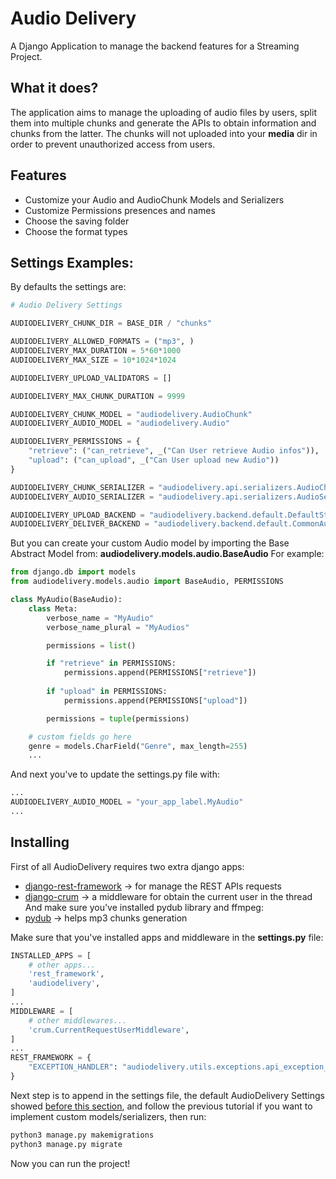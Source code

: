 # Audio Delivery
A Django Application to manage the backend features for a Streaming Project.

## What it does?
The application aims to manage the uploading of audio files by users, split them into multiple chunks and generate the APIs to obtain information and chunks from the latter.
The chunks will not uploaded into your **media** dir in order to prevent unauthorized access from users.

## Features
- Customize your Audio and AudioChunk Models and Serializers
- Customize Permissions presences and names
- Choose the saving folder
- Choose the format types

## Settings Examples:
By defaults the settings are:
```python
# Audio Delivery Settings

AUDIODELIVERY_CHUNK_DIR = BASE_DIR / "chunks"

AUDIODELIVERY_ALLOWED_FORMATS = ("mp3", )
AUDIODELIVERY_MAX_DURATION = 5*60*1000
AUDIODELIVERY_MAX_SIZE = 10*1024*1024

AUDIODELIVERY_UPLOAD_VALIDATORS = []

AUDIODELIVERY_MAX_CHUNK_DURATION = 9999

AUDIODELIVERY_CHUNK_MODEL = "audiodelivery.AudioChunk"
AUDIODELIVERY_AUDIO_MODEL = "audiodelivery.Audio"

AUDIODELIVERY_PERMISSIONS = {
    "retrieve": ("can_retrieve", _("Can User retrieve Audio infos")),
    "upload": ("can_upload", _("Can User upload new Audio"))
}

AUDIODELIVERY_CHUNK_SERIALIZER = "audiodelivery.api.serializers.AudioChunkSerializer"
AUDIODELIVERY_AUDIO_SERIALIZER = "audiodelivery.api.serializers.AudioSerializer"

AUDIODELIVERY_UPLOAD_BACKEND = "audiodelivery.backend.default.DefaultStorageAudioUploaderBackend"
AUDIODELIVERY_DELIVER_BACKEND = "audiodelivery.backend.default.CommonAudioDeliverBackend"
```

But you can create your custom Audio model by importing the Base Abstract Model from: **audiodelivery.models.audio.BaseAudio**
For example:
```python
from django.db import models
from audiodelivery.models.audio import BaseAudio, PERMISSIONS

class MyAudio(BaseAudio):
    class Meta:
        verbose_name = "MyAudio"
        verbose_name_plural = "MyAudios"

        permissions = list()

        if "retrieve" in PERMISSIONS:
            permissions.append(PERMISSIONS["retrieve"])
        
        if "upload" in PERMISSIONS:
            permissions.append(PERMISSIONS["upload"])

        permissions = tuple(permissions)

    # custom fields go here
    genre = models.CharField("Genre", max_length=255)
    ...
```

And next you've to update the settings.py file with:
```python
...
AUDIODELIVERY_AUDIO_MODEL = "your_app_label.MyAudio"
...
```

## Installing
First of all AudioDelivery requires two extra django apps:
- [django-rest-framework](https://www.django-rest-framework.org/#installation) -> for manage the REST APIs requests
- [django-crum](https://pypi.org/project/django-crum/) -> a middleware for obtain the current user in the thread
And make sure you've installed pydub library and ffmpeg:
- [pydub](https://pypi.org/project/pydub/) -> helps mp3 chunks generation

Make sure that you've installed apps and middleware in the **settings.py** file:
```python
INSTALLED_APPS = [
    # other apps...
    'rest_framework',
    'audiodelivery',
]
...
MIDDLEWARE = [
    # other middlewares...
    'crum.CurrentRequestUserMiddleware',
]
...
REST_FRAMEWORK = {
    "EXCEPTION_HANDLER": "audiodelivery.utils.exceptions.api_exception_handler"
}
```

Next step is to append in the settings file, the default AudioDelivery Settings showed [before this section](#settings-examples), and follow the previous tutorial if you want to implement custom models/serializers, then run:
```bash
python3 manage.py makemigrations
python3 manage.py migrate
```

Now you can run the project!

